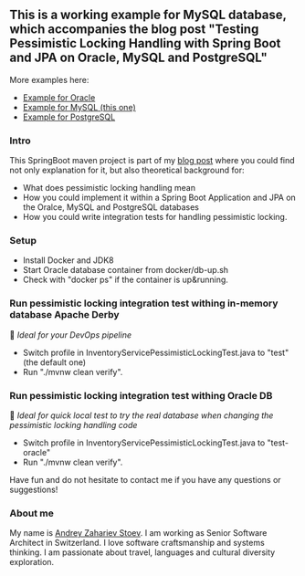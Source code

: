## This is a working example for MySQL database, which accompanies the blog post "Testing Pessimistic Locking Handling with Spring Boot and JPA on Oracle, MySQL and PostgreSQL"

More examples here:
- [Example for Oracle](https://github.com/andistoev/testing-pessimistic-locking-handling-spring-boot-jpa-oracle)
- [Example for MySQL (this one)](https://github.com/andistoev/testing-pessimistic-locking-handling-spring-boot-jpa-mysql)
- [Example for PostgreSQL](https://github.com/andistoev/testing-pessimistic-locking-handling-spring-boot-jpa-postgresql)

### Intro
This SpringBoot maven project is part of my [blog post](https://blog.mimacom.com/testing-pessimistic-locking-handling-spring-boot-jpa/) where you could find not only explanation for it, but also theoretical background for:
- What does pessimistic locking handling mean
- How you could implement it within a Spring Boot Application and JPA on the Oralce, MySQL and PostgreSQL databases
- How you could write integration tests for handling pessimistic locking.

### Setup
- Install Docker and JDK8
- Start Oracle database container from docker/db-up.sh
- Check with "docker ps" if the container is up&running.

### Run pessimistic locking integration test withing in-memory database Apache Derby
🔔 *Ideal for your DevOps pipeline*
- Switch profile in InventoryServicePessimisticLockingTest.java to "test" (the default one)
- Run "./mvnw clean verify".

### Run pessimistic locking integration test withing Oracle DB 
🔔 *Ideal for quick local test to try the real database when changing the pessimistic locking handling code*
- Switch profile in InventoryServicePessimisticLockingTest.java to "test-oracle"
- Run "./mvnw clean verify".

Have fun and do not hesitate to contact me if you have any questions or suggestions!

### About me
My name is [Andrey Zahariev Stoev](https://www.linkedin.com/in/andistoev). 
I am working as Senior Software Architect in Switzerland.
I love software craftsmanship and systems thinking.
I am passionate about travel, languages and cultural diversity exploration.
